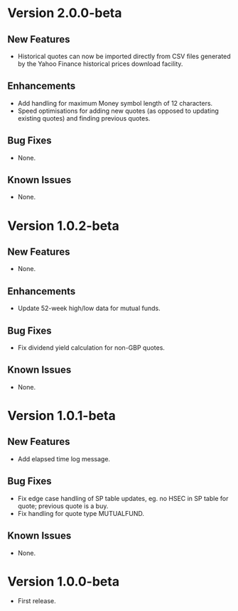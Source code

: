 # Version 2.0.0-beta

## New Features
* Historical quotes can now be imported directly from CSV files generated by the Yahoo Finance historical prices download facility.

## Enhancements
* Add handling for maximum Money symbol length of 12 characters.
* Speed optimisations for adding new quotes (as opposed to updating existing quotes) and finding previous quotes.

## Bug Fixes
* None.

## Known Issues
* None.

# Version 1.0.2-beta

## New Features
* None.

## Enhancements
* Update 52-week high/low data for mutual funds.

## Bug Fixes
* Fix dividend yield calculation for non-GBP quotes.

## Known Issues
* None.

# Version 1.0.1-beta

## New Features
* Add elapsed time log message.

## Bug Fixes
* Fix edge case handling of SP table updates, eg. no HSEC in SP table for quote; previous quote is a buy.
* Fix handling for quote type MUTUALFUND.

## Known Issues
* None.

# Version 1.0.0-beta
* First release.